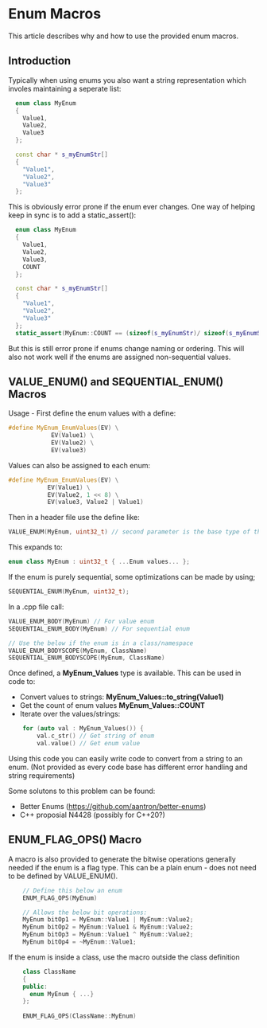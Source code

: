 # Enum Macros
This article describes why and how to use the provided enum macros.


## Introduction

Typically when using enums you also want a string representation which involes maintaining a seperate list:

```c++
  enum class MyEnum
  {
    Value1,
    Value2,
    Value3
  };

  const char * s_myEnumStr[]
  {
    "Value1",
    "Value2",
    "Value3"
  };
```


This is obviously error prone if the enum ever changes. One way of helping keep in sync is to add a static_assert():

```c++
  enum class MyEnum
  {
    Value1,
    Value2,
    Value3,
    COUNT
  };

  const char * s_myEnumStr[]
  {
    "Value1",
    "Value2",
    "Value3"
  };
  static_assert(MyEnum::COUNT == (sizeof(s_myEnumStr)/ sizeof(s_myEnumStr[0])), "Update lookup table");
```

But this is still error prone if enums change naming or ordering. This will also not work well if the enums are assigned non-sequential values.


## VALUE_ENUM() and SEQUENTIAL_ENUM() Macros


Usage - First define the enum values with a define:
```c++
#define MyEnum_EnumValues(EV) \
            EV(Value1) \
            EV(Value2) \
            EV(value3)
```

 Values can also be assigned to each enum:
 ```c++
#define MyEnum_EnumValues(EV) \
            EV(Value1) \
            EV(Value2, 1 << 8) \
            EV(value3, Value2 | Value1)
```

Then in a header file use the define like:

 ```c++
VALUE_ENUM(MyEnum, uint32_t) // second parameter is the base type of the enum
```

This expands to:

```c++
enum class MyEnum : uint32_t { ...Enum values... };
```

If the enum is purely sequential, some optimizations can be made by using;

```c++
SEQUENTIAL_ENUM(MyEnum, uint32_t);
```

In a .cpp file call:

```c++
VALUE_ENUM_BODY(MyEnum) // For value enum
SEQUENTIAL_ENUM_BODY(MyEnum) // For sequential enum

// Use the below if the enum is in a class/namespace
VALUE_ENUM_BODYSCOPE(MyEnum, ClassName)
SEQUENTIAL_ENUM_BODYSCOPE(MyEnum, ClassName)
```

Once defined, a **MyEnum_Values** type is available.
This can be used in code to:

- Convert values to strings: **MyEnum_Values::to_string(Value1)**
- Get the count of enum values **MyEnum_Values::COUNT**
- Iterate over the values/strings:
```c++ 
    for (auto val : MyEnum_Values()) {
        val.c_str() // Get string of enum
        val.value() // Get enum value
```

Using this code you can easily write code to convert from a string to an enum. 
(Not provided as every code base has different error handling and string requirements)


Some solutons to this problem can be found:
 - Better Enums (https://github.com/aantron/better-enums)
 - C++ proposial N4428 (possibly for C++20?)


## ENUM_FLAG_OPS() Macro

A macro is also provided to generate the bitwise operations generally needed if the enum is a flag type. 
This can be a plain enum - does not need to be defined by VALUE_ENUM().

```c++
    // Define this below an enum 
    ENUM_FLAG_OPS(MyEnum)

    // Allows the below bit operations:
    MyEnum bitOp1 = MyEnum::Value1 | MyEnum::Value2;
    MyEnum bitOp2 = MyEnum::Value1 & MyEnum::Value2;
    MyEnum bitOp3 = MyEnum::Value1 ^ MyEnum::Value2;
    MyEnum bitOp4 = ~MyEnum::Value1;
```

If the enum is inside a class, use the macro outside the class definition
```c++
    class ClassName
    {
    public:
      enum MyEnum { ...}
    };
    
    ENUM_FLAG_OPS(ClassName::MyEnum)
```



